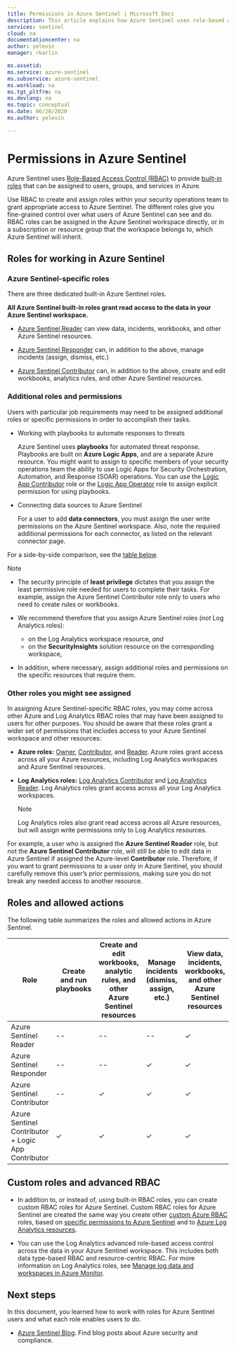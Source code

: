 ```yaml
---
title: Permissions in Azure Sentinel | Microsoft Docs
description: This article explains how Azure Sentinel uses role-based access control to assign permissions to users, and identifies the allowed actions for each role.
services: sentinel
cloud: na
documentationcenter: na
author: yelevin
manager: rkarlin

ms.assetid:
ms.service: azure-sentinel
ms.subservice: azure-sentinel
ms.workload: na
ms.tgt_pltfrm: na
ms.devlang: na
ms.topic: conceptual
ms.date: 06/28/2020
ms.author: yelevin

---
```


# Permissions in Azure Sentinel

Azure Sentinel uses [Role-Based Access Control (RBAC)](../role-based-access-control/role-assignments-portal.md)
to provide [built-in roles](../role-based-access-control/built-in-roles.md) that can be assigned to users, groups, and services in Azure.

Use RBAC to create and assign roles within your security operations team to grant appropriate access to Azure Sentinel. The different roles give you fine-grained control over what users of Azure Sentinel can see and do. RBAC roles can be assigned in the Azure Sentinel workspace directly, or in a subscription or resource group that the workspace belongs to, which Azure Sentinel will inherit.

## Roles for working in Azure Sentinel

### Azure Sentinel-specific roles

There are three dedicated built-in Azure Sentinel roles.

**All Azure Sentinel built-in roles grant read access to the data in your Azure Sentinel workspace.**

- [Azure Sentinel Reader](../role-based-access-control/built-in-roles.md#azure-sentinel-reader) can view data, incidents, workbooks, and other Azure Sentinel resources.

- [Azure Sentinel Responder](../role-based-access-control/built-in-roles.md#azure-sentinel-responder) can, in addition to the above, manage incidents (assign, dismiss, etc.)

- [Azure Sentinel Contributor](../role-based-access-control/built-in-roles.md#azure-sentinel-contributor) can, in addition to the above, create and edit workbooks, analytics rules, and other Azure Sentinel resources.

### Additional roles and permissions

Users with particular job requirements may need to be assigned additional roles or specific permissions in order to accomplish their tasks.

- Working with playbooks to automate responses to threats

    Azure Sentinel uses **playbooks** for automated threat response. Playbooks are built on **Azure Logic Apps**, and are a separate Azure resource. You might want to assign to specific members of your security operations team the ability to use Logic Apps for Security Orchestration, Automation, and Response (SOAR) operations. You can use the [Logic App Contributor](../role-based-access-control/built-in-roles.md#logic-app-contributor) role or the [Logic App Operator](../role-based-access-control/built-in-roles.md#logic-app-operator) role to assign explicit permission for using playbooks.

- Connecting data sources to Azure Sentinel

    For a user to add **data connectors**, you must assign the user write permissions on the Azure Sentinel workspace. Also, note the required additional permissions for each connector, as listed on the relevant connector page.

For a side-by-side comparison, see the [table below](#roles-and-allowed-actions).

> [!NOTE]
>
> - The security principle of **least privilege** dictates that you assign the least permissive role needed for users to complete their tasks. For example, assign the Azure Sentinel Contributor role only to users who need to create rules or workbooks.
>
> - We recommend therefore that you assign Azure Sentinel roles (*not* Log Analytics roles):
>    - on the Log Analytics workspace resource, *and*
>    - on the **SecurityInsights** solution resource on the corresponding workspace,
> - In addition, where necessary, assign additional roles and permissions on the specific resources that require them.


### Other roles you might see assigned

In assigning Azure Sentinel-specific RBAC roles, you may come across other Azure and Log Analytics RBAC roles that may have been assigned to users for other purposes. You should be aware that these roles grant a wider set of permissions that includes access to your Azure Sentinel workspace and other resources:

- **Azure roles:** [Owner](../role-based-access-control/built-in-roles.md#owner), [Contributor](../role-based-access-control/built-in-roles.md#contributor), and [Reader](../role-based-access-control/built-in-roles.md#reader). Azure roles grant access across all your Azure resources, including Log Analytics workspaces and Azure Sentinel resources.

- **Log Analytics roles:** [Log Analytics Contributor](../role-based-access-control/built-in-roles.md#log-analytics-contributor) and [Log Analytics Reader](../role-based-access-control/built-in-roles.md#log-analytics-reader). Log Analytics roles grant access across all your Log Analytics workspaces. 

    > [!NOTE]
    > Log Analytics roles also grant read access across all Azure resources, but will assign write permissions only to Log Analytics resources.

For example, a user who is assigned the **Azure Sentinel Reader** role, but not the **Azure Sentinel Contributor** role, will still be able to edit data in Azure Sentinel if assigned the Azure-level **Contributor** role. Therefore, if you want to grant permissions to a user only in Azure Sentinel, you should carefully remove this user’s prior permissions, making sure you do not break any needed access to another resource.


## Roles and allowed actions

The following table summarizes the roles and allowed actions in Azure Sentinel. 

| Role | Create and run playbooks| Create and edit workbooks, analytic rules, and other Azure Sentinel resources | Manage incidents (dismiss, assign, etc.) | View data, incidents, workbooks, and other Azure Sentinel resources |
|---|---|---|---|---|
| Azure Sentinel Reader | -- | -- | -- | &#10003; |
| Azure Sentinel Responder | -- | -- | &#10003; | &#10003; |
| Azure Sentinel Contributor | -- | &#10003; | &#10003; | &#10003; |
| Azure Sentinel Contributor + Logic App Contributor | &#10003; | &#10003; | &#10003; | &#10003; |



## Custom roles and advanced RBAC

- In addition to, or instead of, using built-in RBAC roles, you can create custom RBAC roles for Azure Sentinel. Custom RBAC roles for Azure Sentinel are created the same way you create other [custom Azure RBAC](../role-based-access-control/custom-roles-rest.md#create-a-custom-role) roles, based on [specific permissions to Azure Sentinel](../role-based-access-control/resource-provider-operations.md#microsoftsecurityinsights) and to [Azure Log Analytics resources](../role-based-access-control/resource-provider-operations.md#microsoftoperationalinsights).

- You can use the Log Analytics advanced role-based access control across the data in your Azure Sentinel workspace. This includes both data type-based RBAC and resource-centric RBAC. For more information on Log Analytics roles, see [Manage log data and workspaces in Azure Monitor](../azure-monitor/platform/manage-access.md#manage-access-using-workspace-permissions).

## Next steps
In this document, you learned how to work with roles for Azure Sentinel users and what each role enables users to do.

* [Azure Sentinel Blog](https://aka.ms/azuresentinelblog). Find blog posts about Azure security and compliance.
